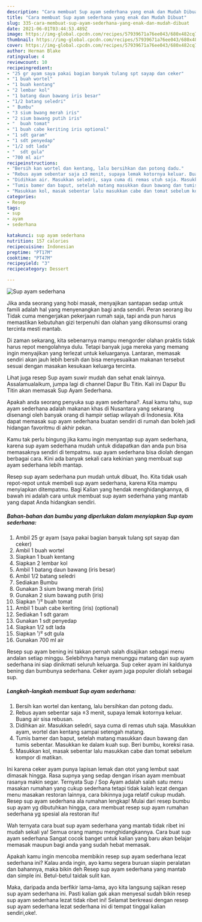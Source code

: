 ```yaml
---
description: "Cara membuat Sup ayam sederhana yang enak dan Mudah Dibuat"
title: "Cara membuat Sup ayam sederhana yang enak dan Mudah Dibuat"
slug: 335-cara-membuat-sup-ayam-sederhana-yang-enak-dan-mudah-dibuat
date: 2021-06-01T03:44:53.489Z
image: https://img-global.cpcdn.com/recipes/57939671a76ee043/680x482cq70/sup-ayam-sederhana-foto-resep-utama.jpg
thumbnail: https://img-global.cpcdn.com/recipes/57939671a76ee043/680x482cq70/sup-ayam-sederhana-foto-resep-utama.jpg
cover: https://img-global.cpcdn.com/recipes/57939671a76ee043/680x482cq70/sup-ayam-sederhana-foto-resep-utama.jpg
author: Herman Blake
ratingvalue: 4
reviewcount: 10
recipeingredient:
- "25 gr ayam saya pakai bagian banyak tulang spt sayap dan ceker"
- "1 buah wortel"
- "1 buah kentang"
- "2 lembar kol"
- "1 batang daun bawang iris besar"
- "1/2 batang seledri"
- " Bumbu"
- "3 sium bwang merah iris"
- "2 sium bawang putih iris"
- "  buah tomat"
- "1 buah cabe keriting iris optional"
- "1 sdt garam"
- "1 sdt penyedap"
- "1/2 sdt lada"
- "  sdt gula"
- "700 ml air"
recipeinstructions:
- "Bersih kan wortel dan kentang, lalu bersihkan dan potong dadu."
- "Rebus ayam sebentar saja ±3 menit, supaya lemak kotornya keluar. Buang air sisa rebusan."
- "Didihkan air. Masukkan seledri, saya cuma di remas utuh saja. Masukkan ayam, wortel dan kentang sampai setengah matang."
- "Tumis bamer dan baput, setelah matang masukkan daun bawang dan tumis sebentar. Masukkan ke dalam kuah sup. Beri bumbu, koreksi rasa."
- "Masukkan kol, masak sebentar lalu masukkan cabe dan tomat sebelum kompor di matikan."
categories:
- Resep
tags:
- sup
- ayam
- sederhana

katakunci: sup ayam sederhana 
nutrition: 157 calories
recipecuisine: Indonesian
preptime: "PT17M"
cooktime: "PT47M"
recipeyield: "3"
recipecategory: Dessert

---
```



![Sup ayam sederhana](https://img-global.cpcdn.com/recipes/57939671a76ee043/680x482cq70/sup-ayam-sederhana-foto-resep-utama.jpg)

Jika anda seorang yang hobi masak, menyajikan santapan sedap untuk famili adalah hal yang menyenangkan bagi anda sendiri. Peran seorang ibu Tidak cuma mengerjakan pekerjaan rumah saja, tapi anda pun harus memastikan kebutuhan gizi terpenuhi dan olahan yang dikonsumsi orang tercinta mesti mantab.

Di zaman  sekarang, kita sebenarnya mampu mengorder olahan praktis tidak harus repot mengolahnya dulu. Tetapi banyak juga mereka yang memang ingin menyajikan yang terlezat untuk keluarganya. Lantaran, memasak sendiri akan jauh lebih bersih dan bisa menyesuaikan makanan tersebut sesuai dengan masakan kesukaan keluarga tercinta. 

Lihat juga resep Sup ayam suwir mudah dan sehat enak lainnya. Assalamualaikum, jumpa lagi di channel Dapur Bu Titin. Kali ini Dapur Bu Titin akan memasak Sup Ayam Sederhana.

Apakah anda seorang penyuka sup ayam sederhana?. Asal kamu tahu, sup ayam sederhana adalah makanan khas di Nusantara yang sekarang disenangi oleh banyak orang di hampir setiap wilayah di Indonesia. Kita dapat memasak sup ayam sederhana buatan sendiri di rumah dan boleh jadi hidangan favoritmu di akhir pekan.

Kamu tak perlu bingung jika kamu ingin menyantap sup ayam sederhana, karena sup ayam sederhana mudah untuk didapatkan dan anda pun bisa memasaknya sendiri di tempatmu. sup ayam sederhana bisa diolah dengan berbagai cara. Kini ada banyak sekali cara kekinian yang membuat sup ayam sederhana lebih mantap.

Resep sup ayam sederhana pun mudah untuk dibuat, lho. Kita tidak usah repot-repot untuk membeli sup ayam sederhana, karena Kita mampu menyiapkan ditempatmu. Bagi Kalian yang hendak menghidangkannya, di bawah ini adalah cara untuk membuat sup ayam sederhana yang mantab yang dapat Anda hidangkan sendiri.

<!--inarticleads1-->

##### Bahan-bahan dan bumbu yang diperlukan dalam menyiapkan Sup ayam sederhana:

1. Ambil 25 gr ayam (saya pakai bagian banyak tulang spt sayap dan ceker)
1. Ambil 1 buah wortel
1. Siapkan 1 buah kentang
1. Siapkan 2 lembar kol
1. Ambil 1 batang daun bawang (iris besar)
1. Ambil 1/2 batang seledri
1. Sediakan  Bumbu
1. Gunakan 3 sium bwang merah (iris)
1. Gunakan 2 sium bawang putih (iris)
1. Siapkan  ¹/² buah tomat
1. Ambil 1 buah cabe keriting (iris) (optional)
1. Sediakan 1 sdt garam
1. Gunakan 1 sdt penyedap
1. Siapkan 1/2 sdt lada
1. Siapkan  ¹/² sdt gula
1. Gunakan 700 ml air


Resep sup ayam bening ini takkan pernah salah disajikan sebagai menu andalan setiap minggu. Selebihnya hanya menunggu matang dan sup ayam sederhana ini siap dinikmati seluruh keluarga. Sup ceker ayam ini kaldunya bening dan bumbunya sederhana. Ceker ayam juga populer diolah sebagai sup. 

<!--inarticleads2-->

##### Langkah-langkah membuat Sup ayam sederhana:

1. Bersih kan wortel dan kentang, lalu bersihkan dan potong dadu.
1. Rebus ayam sebentar saja ±3 menit, supaya lemak kotornya keluar. Buang air sisa rebusan.
1. Didihkan air. Masukkan seledri, saya cuma di remas utuh saja. Masukkan ayam, wortel dan kentang sampai setengah matang.
1. Tumis bamer dan baput, setelah matang masukkan daun bawang dan tumis sebentar. Masukkan ke dalam kuah sup. Beri bumbu, koreksi rasa.
1. Masukkan kol, masak sebentar lalu masukkan cabe dan tomat sebelum kompor di matikan.


Ini karena ceker ayam punya lapisan lemak dan otot yang lembut saat dimasak hingga. Rasa supnya yang sedap dengan irisan ayam membuat rasanya makin segar. Ternyata Sup / Sop Ayam adalah salah satu menu masakan rumahan yang cukup sederhana tetapi tidak kalah lezat dengan menu masakan restoran lainnya, cara bikinnya juga relatif cukup mudah. Resep sup ayam sederhana ala rumahan lengkap! Mulai dari resep bumbu sup ayam yg dibutuhkan hingga, cara membuat resep sup ayam rumahan sederhana yg spesial ala restoran itu! 

Wah ternyata cara buat sup ayam sederhana yang mantab tidak ribet ini mudah sekali ya! Semua orang mampu menghidangkannya. Cara buat sup ayam sederhana Sangat cocok banget untuk kalian yang baru akan belajar memasak maupun bagi anda yang sudah hebat memasak.

Apakah kamu ingin mencoba membikin resep sup ayam sederhana lezat sederhana ini? Kalau anda ingin, ayo kamu segera buruan siapin peralatan dan bahannya, maka bikin deh Resep sup ayam sederhana yang mantab dan simple ini. Betul-betul taidak sulit kan. 

Maka, daripada anda berfikir lama-lama, ayo kita langsung sajikan resep sup ayam sederhana ini. Pasti kalian gak akan menyesal sudah bikin resep sup ayam sederhana lezat tidak ribet ini! Selamat berkreasi dengan resep sup ayam sederhana lezat sederhana ini di tempat tinggal kalian sendiri,oke!.

